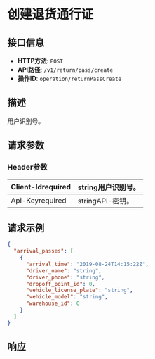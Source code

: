 # 创建退货通行证

## 接口信息

- **HTTP方法**: `POST`
- **API路径**: `/v1/return/pass/create`
- **操作ID**: `operation/returnPassCreate`

## 描述

用户识别号。

## 请求参数

### Header参数

| Client-Idrequired | string用户识别号。 |
|---|---|
| Api-Keyrequired | stringAPI-密钥。 |

## 请求示例

```json
{
  "arrival_passes": [
    {
      "arrival_time": "2019-08-24T14:15:22Z",
      "driver_name": "string",
      "driver_phone": "string",
      "dropoff_point_id": 0,
      "vehicle_license_plate": "string",
      "vehicle_model": "string",
      "warehouse_id": 0
    }
  ]
}
```

## 响应
